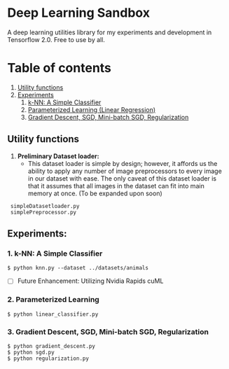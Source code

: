 # Deep Learning Sandbox
A deep learning utilities library for my experiments and development in Tensorflow 2.0. Free to use by all. 


# Table of contents
1. [Utility functions](#utility_functions)
2. [Experiments](#experiments)
    1. [k-NN: A Simple Classifier](#knn)
    2. [Parameterized Learning (Linear Regression)](#linear_regression)
    3. [Gradient Descent, SGD, Mini-batch SGD, Regularization](#gradient)



## Utility functions <a name="utility_functions"></a>
1. **Preliminary Dataset loader:** 
   - This dataset loader is simple by design; however, it affords us the ability to apply any number of image preprocessors to every image in our dataset with ease. The only caveat of this dataset loader is that it assumes that all images in the dataset can fit into main memory at once. (To be expanded upon soon)


```
 simpleDatasetloader.py
 simplePreprocessor.py
```


## Experiments: <a name="experiments"></a>
### **1. **k-NN: A Simple Classifier**** <a name="knn"></a>
```
$ python knn.py --dataset ../datasets/animals
```

- [ ] Future Enhancement: Utilizing Nvidia Rapids cuML

### **2. Parameterized Learning** <a name="linear_regression"></a>

```
$ python linear_classifier.py
```

### **3. Gradient Descent, SGD, Mini-batch SGD, Regularization** <a name="gradient"></a>

``` 
$ python gradient_descent.py
$ python sgd.py
$ python regularization.py
```
